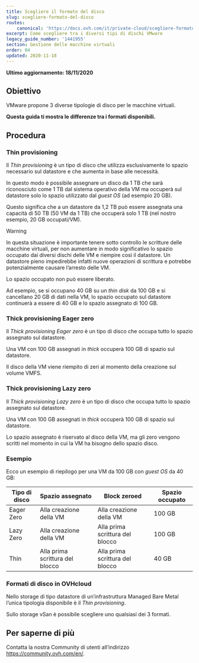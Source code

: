 ```yaml
---
title: Scegliere il formato del disco
slug: scegliere-formato-del-disco
routes:
    canonical: 'https://docs.ovh.com/it/private-cloud/scegliere-formato-del-disco/'
excerpt: Come scegliere tra i diversi tipi di dischi VMware
legacy_guide_number: '1441955'
section: Gestione delle macchine virtuali
order: 04
updated: 2020-11-18
---
```


**Ultimo aggiornamento: 18/11/2020**

## Obiettivo

VMware propone 3 diverse tipologie di disco per le macchine virtuali.

**Questa guida ti mostra le differenze tra i formati disponibili.**

## Procedura

### Thin provisioning

Il *Thin provisioning* è un tipo di disco che utilizza esclusivamente lo spazio necessario sul datastore e che aumenta in base alle necessità.

In questo modo è possibile assegnare un disco da 1 TB che sarà riconosciuto come 1 TB dal sistema operativo della VM ma occuperà sul datastore solo lo spazio utilizzato dal *guest OS* (ad esempio 20 GB). 

Questo significa che a un datastore da 1,2 TB può essere assegnata una capacità di 50 TB (50 VM da 1 TB) che occuperà solo 1 TB (nel nostro esempio, 20 GB occupati/VM).

> [!warning]
>
> In questa situazione è importante tenere sotto controllo le scritture delle macchine virtuali, per non aumentare in modo significativo lo spazio occupato dai diversi dischi delle VM e riempire così il datastore.
> Un datastore pieno impedirebbe infatti nuove operazioni di scrittura e potrebbe potenzialmente causare l’arresto delle VM.
>

Lo spazio occupato non può essere liberato. 

Ad esempio, se si occupano 40 GB su un <i>thin disk </i>da 100 GB e si cancellano 20 GB di dati nella VM, lo spazio occupato sul datastore continuerà a essere di 40 GB e lo spazio assegnato di 100 GB.


### Thick provisioning Eager zero

Il *Thick provisioning Eager zero* è un tipo di disco che occupa tutto lo spazio assegnato sul datastore. 

Una VM con 100 GB assegnati in *thick* occuperà 100 GB di spazio sul datastore.

Il disco della VM viene riempito di zeri al momento della creazione sul volume VMFS.

### Thick provisioning Lazy zero

Il *Thick provisioning Lazy zero* è un tipo di disco che occupa tutto lo spazio assegnato sul datastore.

Una VM con 100 GB assegnati in *thick* occuperà 100 GB di spazio sul datastore.

Lo spazio assegnato è riservato al disco della VM, ma gli zero vengono scritti nel momento in cui la VM ha bisogno dello spazio disco.

### Esempio

Ecco un esempio di riepilogo per una VM da 100 GB con *guest OS* da 40 GB:


|Tipo di disco|Spazio assegnato|Block zeroed|Spazio occupato|
|---|---|---|---|
|Eager Zero|Alla creazione della VM|Alla creazione della VM|100 GB|
|Lazy Zero|Alla creazione della VM|Alla prima scrittura del blocco|100 GB|
|Thin|Alla prima scrittura del blocco|Alla prima scrittura del blocco|40 GB|

### Formati di disco in OVHcloud

Nello storage di tipo datastore di un’infrastruttura Managed Bare Metal l’unica tipologia disponibile è il *Thin provisioning*.

Sullo storage vSan è possibile scegliere uno qualsiasi dei 3 formati.

## Per saperne di più

Contatta la nostra Community di utenti all’indirizzo <https://community.ovh.com/en/>.
